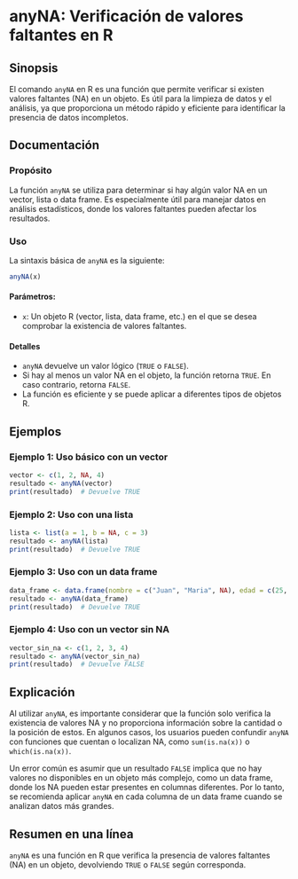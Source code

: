 <!--
Meta Description: # anyNA: Verificación de valores faltantes en R ## Sinopsis El comando `anyNA` en R es una función que permite verificar si existen valores faltantes ...
Meta Keywords: anyna, resultado, que, valores, función
-->

# anyNA: Verificación de valores faltantes en R

## Sinopsis
El comando `anyNA` en R es una función que permite verificar si existen valores faltantes (NA) en un objeto. Es útil para la limpieza de datos y el análisis, ya que proporciona un método rápido y eficiente para identificar la presencia de datos incompletos.

## Documentación
### Propósito
La función `anyNA` se utiliza para determinar si hay algún valor NA en un vector, lista o data frame. Es especialmente útil para manejar datos en análisis estadísticos, donde los valores faltantes pueden afectar los resultados.

### Uso
La sintaxis básica de `anyNA` es la siguiente:

```R
anyNA(x)
```

#### Parámetros:
- `x`: Un objeto R (vector, lista, data frame, etc.) en el que se desea comprobar la existencia de valores faltantes.

#### Detalles
- `anyNA` devuelve un valor lógico (`TRUE` o `FALSE`).
- Si hay al menos un valor NA en el objeto, la función retorna `TRUE`. En caso contrario, retorna `FALSE`.
- La función es eficiente y se puede aplicar a diferentes tipos de objetos R.

## Ejemplos
### Ejemplo 1: Uso básico con un vector
```R
vector <- c(1, 2, NA, 4)
resultado <- anyNA(vector)
print(resultado)  # Devuelve TRUE
```

### Ejemplo 2: Uso con una lista
```R
lista <- list(a = 1, b = NA, c = 3)
resultado <- anyNA(lista)
print(resultado)  # Devuelve TRUE
```

### Ejemplo 3: Uso con un data frame
```R
data_frame <- data.frame(nombre = c("Juan", "Maria", NA), edad = c(25, 30, 22))
resultado <- anyNA(data_frame)
print(resultado)  # Devuelve TRUE
```

### Ejemplo 4: Uso con un vector sin NA
```R
vector_sin_na <- c(1, 2, 3, 4)
resultado <- anyNA(vector_sin_na)
print(resultado)  # Devuelve FALSE
```

## Explicación
Al utilizar `anyNA`, es importante considerar que la función solo verifica la existencia de valores NA y no proporciona información sobre la cantidad o la posición de estos. En algunos casos, los usuarios pueden confundir `anyNA` con funciones que cuentan o localizan NA, como `sum(is.na(x))` o `which(is.na(x))`.

Un error común es asumir que un resultado `FALSE` implica que no hay valores no disponibles en un objeto más complejo, como un data frame, donde los NA pueden estar presentes en columnas diferentes. Por lo tanto, se recomienda aplicar `anyNA` en cada columna de un data frame cuando se analizan datos más grandes.

## Resumen en una línea
`anyNA` es una función en R que verifica la presencia de valores faltantes (NA) en un objeto, devolviendo `TRUE` o `FALSE` según corresponda.